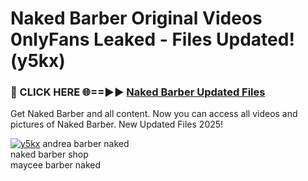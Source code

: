 # Naked Barber Original Videos 0nlyFans Leaked - Files Updated! (y5kx)

<h3>🔴 CLICK HERE 🌐==►► <a href="https://tinyurl.com/up5wt9bj" rel="nofollow">Naked Barber Updated Files</a></h3>

Get Naked Barber and all content. Now you can access all videos and pictures of Naked Barber. New Updated Files 2025!

[![y5kx](https://i.imgur.com/ABiUzMV.gif)](https://tinyurl.com/up5wt9bj)
andrea barber naked<br>
naked barber shop<br>
maycee barber naked